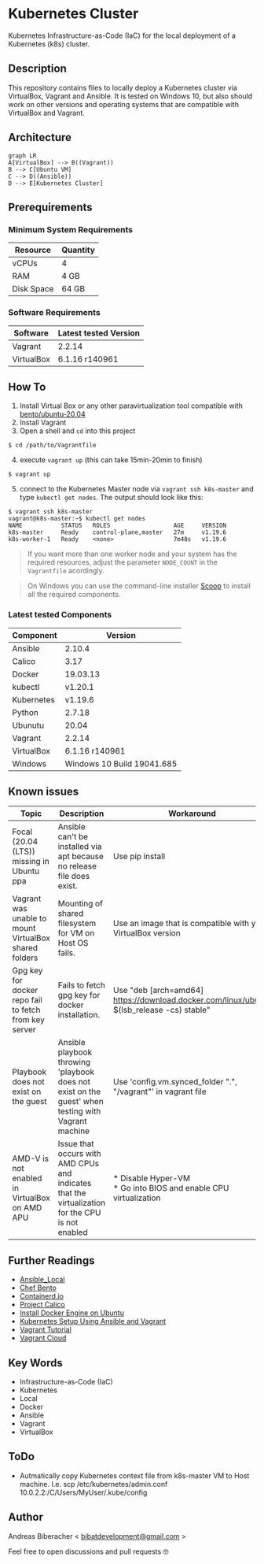 # Kubernetes Cluster
Kubernetes Infrastructure-as-Code (IaC) for the local deployment of a Kubernetes (k8s) cluster.

## Description
This repository contains files to locally deploy a Kubernetes cluster via VirtualBox, Vagrant and Ansible. It is tested on Windows 10, but also should work on other versions and operating systems that are compatible with VirtualBox and Vagrant.

## Architecture

```mermaid
graph LR
A[VirtualBox] --> B((Vagrant))
B --> C[Ubuntu VM]
C --> D((Ansible))
D --> E[Kubernetes Cluster]
```

## Prerequirements

### Minimum System Requirements
| Resource | Quantity  |
|--|--|
| vCPUs | 4 |
| RAM | 4 GB |
| Disk Space | 64 GB |

### Software Requirements
| Software | Latest tested Version |
|--|--|
| Vagrant | 2.2.14 |
| VirtualBox | 6.1.16 r140961 |

## How To
1. Install Virtual Box or any other paravirtualization tool compatible with [bento/ubuntu-20.04]( https://app.vagrantup.com/bento/boxes/ubuntu-20.04 )
2. Install Vagrant
3. Open a shell and `cd` into this project
```
$ cd /path/to/Vagrantfile
```
4. execute `vagrant up` (this can take 15min-20min to finish)
```
$ vagrant up
```
5. connect to the Kubernetes Master node via `vagrant ssh k8s-master` and type `kubectl get nodes`. The output should look like this:
```
$ vagrant ssh k8s-master
vagrant@k8s-master:~$ kubectl get nodes
NAME           STATUS   ROLES                  AGE     VERSION
k8s-master     Ready    control-plane,master   27m     v1.19.6
k8s-worker-1   Ready    <none>                 7m48s   v1.19.6
```


> If you want more than one worker node and your system has the required resources, adjust the parameter `NODE_COUNT` in the `Vagrantfile` acordingly.

> On Windows you can use the command-line installer [Scoop]( https://scoop.sh ) to install all the required components.

 

### Latest tested Components

| Component | Version  |
|--|--|
| Ansible | 2.10.4 |
| Calico| 3.17|
| Docker |  19.03.13|
| kubectl | v1.20.1 |
| Kubernetes | v1.19.6 |
| Python | 2.7.18 |
| Ubunutu | 20.04 |
| Vagrant | 2.2.14 |
| VirtualBox | 6.1.16 r140961 |
| Windows | Windows 10 Build 19041.685 |


## Known issues
| Topic | Description  | Workaround | Related Articles  |
|--|--|--|--|
| Focal (20.04 (LTS)) missing in Ubuntu ppa | Ansible can't be installed via apt because no release file does exist. | Use pip install | [Ansible#68645]( https://github.com/ansible/ansible/issues/68645 ) |
| Vagrant was unable to mount VirtualBox shared folders | Mounting of shared filesystem for VM on Host OS fails.  | Use an image that is compatible with your VirtualBox version | [Vagrant#11506]( https://github.com/hashicorp/vagrant/issues/11506 ) |
| Gpg key for docker repo fail to fetch from key server | Fails to fetch gpg key for docker installation.  | Use "deb [arch=amd64] https://download.docker.com/linux/ubuntu $(lsb_release -cs) stable" | [Moby#20022]( https://github.com/moby/moby/issues/20022 ) |
| Playbook does not exist on the guest| Ansible playbook throwing 'playbook does not exist on the guest' when testing with Vagrant machine | Use 'config.vm.synced_folder ".", "/vagrant"' in vagrant file | [vm.synced_folder]( https://www.vagrantup.com/docs/synced-folders/basic_usage.html ) |
| AMD-V is not enabled in VirtualBox on AMD APU | Issue that occurs with AMD CPUs and indicates that the virtualization for the CPU is not enabled | * Disable Hyper-VM <br> * Go into BIOS and enable CPU virtualization | [Askubuntu#118006]( https://askubuntu.com/questions/118006/amd-v-is-not-enabled-in-virtualbox-on-amd-apu ) |


## Further Readings
* [Ansible_Local]( https://www.vagrantup.com/docs/provisioning/ansible_local )
* [Chef Bento]( https://github.com/chef/bento )
* [Containerd.io]( https://containerd.io )
* [Project Calico]( https://www.projectcalico.org )
* [Install Docker Engine on Ubuntu]( https://docs.docker.com/engine/install/ubuntu/ )
* [Kubernetes Setup Using Ansible and Vagrant]( https://kubernetes.io/blog/2019/03/15/kubernetes-setup-using-ansible-and-vagrant/ )
* [Vagrant Tutorial]( https://learn.hashicorp.com/collections/vagrant/getting-started )
* [Vagrant Cloud]( https://app.vagrantup.com/boxes/search?order=desc&page=7&provider=virtualbox&sort=updated )


## Key Words
* Infrastructure-as-Code (IaC)
* Kubernetes
* Local
* Docker
* Ansible
* Vagrant
* VirtualBox

## ToDo
* Autmatically copy Kubernetes context file from k8s-master VM to Host machine. I.e. scp /etc/kubernetes/admin.conf 10.0.2.2:/C/Users/MyUser/.kube/config

## Author
Andreas Biberacher < bibatdevelopment@gmail.com >

Feel free to open discussions and pull requests :nerd_face:
